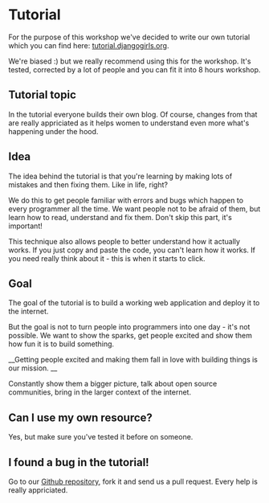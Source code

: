 # Tutorial

For the purpose of this workshop we've decided to write our own tutorial which you can find here: [tutorial.djangogirls.org](http://tutorial.djangogirls.org/).

We're biased :) but we really recommend using this for the workshop. It's tested, corrected by a lot of people and you can fit it into 8 hours workshop.

## Tutorial topic

In the tutorial everyone builds their own blog. Of course, changes from that are really appriciated as it helps women to understand even more what's happening under the hood.

## Idea

The idea behind the tutorial is that you're learning by making lots of mistakes and then fixing them. Like in life, right?

We do this to get people familiar with errors and bugs which happen to every programmer all the time. We want people not to be afraid of them, but learn how to read, understand and fix them. Don't skip this part, it's important!

This technique also allows people to better understand how it actually works. If you just copy and paste the code, you can't learn how it works. If you need really think about it - this is when it starts to click.

## Goal

The goal of the tutorial is to build a working web application and deploy it to the internet.

But the goal is not to turn people into programmers into one day - it's not possible. We want to show the sparks, get people excited and show them how fun it is to build something.

__Getting people excited and making them fall in love with building things is our mission. __

Constantly show them a bigger picture, talk about open source communities, bring in the larger context of the internet.

## Can I use my own resource?

Yes, but make sure you've tested it before on someone.

## I found a bug in the tutorial!

Go to our [Github repository](http://github.com/DjangoGirls/tutorial), fork it and send us a pull request. Every help is really appriciated.
